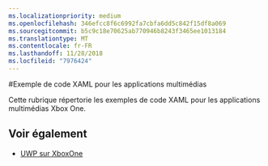 ```yaml
---
ms.localizationpriority: medium
ms.openlocfilehash: 346efcc8f6c6992fa7cbfa6dd5c842f15df8a069
ms.sourcegitcommit: b5c9c18e70625ab770946b8243f3465ee1013184
ms.translationtype: MT
ms.contentlocale: fr-FR
ms.lasthandoff: 11/28/2018
ms.locfileid: "7976424"
---
```

#<a name="xaml-samples-for-media-apps"></a>Exemple de code XAML pour les applications multimédias

Cette rubrique répertorie les exemples de code XAML pour les applications multimédias Xbox One.

## <a name="see-also"></a>Voir également
- [UWP sur XboxOne](index.md)
